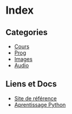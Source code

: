 # Index
## Categories
- [Cours]()
- [Prog]()
- [Images]()
- [Audio]()


## Liens et Docs
- [Site de référence]()
- [Aprentissage Python]()